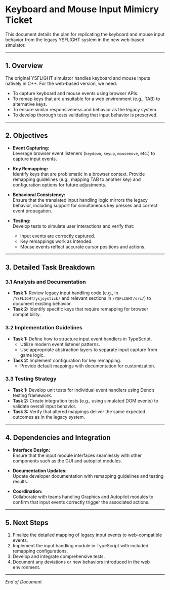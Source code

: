 # Keyboard and Mouse Input Mimicry Ticket

This document details the plan for replicating the keyboard and mouse input
behavior from the legacy YSFLIGHT system in the new web-based simulator.

---

## 1. Overview

The original YSFLIGHT simulator handles keyboard and mouse inputs natively in
C++. For the web-based version, we need:

- To capture keyboard and mouse events using browser APIs.
- To remap keys that are unsuitable for a web environment (e.g., TAB) to
  alternative keys.
- To ensure similar responsiveness and behavior as the legacy system.
- To develop thorough tests validating that input behavior is preserved.

---

## 2. Objectives

- **Event Capturing:**\
  Leverage browser event listeners (`keydown`, `keyup`, `mousemove`, etc.) to
  capture input events.

- **Key Remapping:**\
  Identify keys that are problematic in a browser context. Provide remapping
  guidelines (e.g., mapping TAB to another key) and configuration options for
  future adjustments.

- **Behavioral Consistency:**\
  Ensure that the translated input handling logic mirrors the legacy behavior,
  including support for simultaneous key presses and correct event propagation.

- **Testing:**\
  Develop tests to simulate user interactions and verify that:
  - Input events are correctly captured.
  - Key remappings work as intended.
  - Mouse events reflect accurate cursor positions and actions.

---

## 3. Detailed Task Breakdown

### 3.1 Analysis and Documentation

- **Task 1:** Review legacy input handling code (e.g., in
  `/YSFLIGHT/ysjoystick/` and relevant sections in `/YSFLIGHT/src/`) to document
  existing behavior.
- **Task 2:** Identify specific keys that require remapping for browser
  compatibility.

### 3.2 Implementation Guidelines

- **Task 1:** Define how to structure input event handlers in TypeScript.
  - Utilize modern event listener patterns.
  - Use appropriate abstraction layers to separate input capture from game
    logic.
- **Task 2:** Implement configuration for key remapping.
  - Provide default mappings with documentation for customization.

### 3.3 Testing Strategy

- **Task 1:** Develop unit tests for individual event handlers using Deno’s
  testing framework.
- **Task 2:** Create integration tests (e.g., using simulated DOM events) to
  validate overall input behavior.
- **Task 3:** Verify that altered mappings deliver the same expected outcomes as
  in the legacy system.

---

## 4. Dependencies and Integration

- **Interface Design:**\
  Ensure that the input module interfaces seamlessly with other components such
  as the GUI and autopilot modules.

- **Documentation Updates:**\
  Update developer documentation with remapping guidelines and testing results.

- **Coordination:**\
  Collaborate with teams handling Graphics and Autopilot modules to confirm that
  input events correctly trigger the associated actions.

---

## 5. Next Steps

1. Finalize the detailed mapping of legacy input events to web-compatible
   events.
2. Implement the input handling module in TypeScript with included remapping
   configurations.
3. Develop and integrate comprehensive tests.
4. Document any deviations or new behaviors introduced in the web environment.

---

_End of Document_
